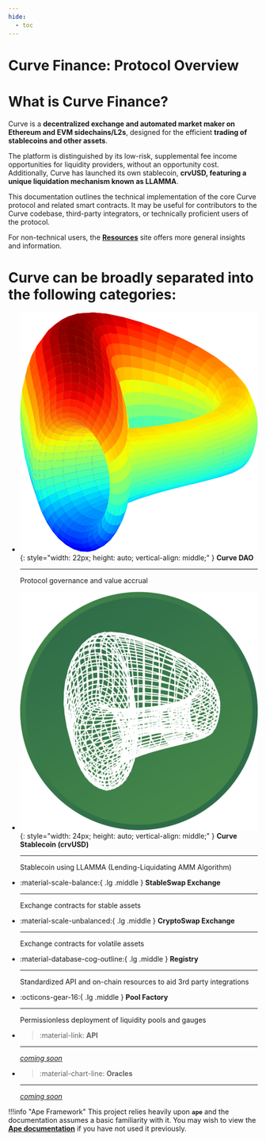 ```yaml
---
hide:
  - toc
---
```


<h1>Curve Finance: Protocol Overview</h1>

# What is Curve Finance?

Curve is a **decentralized exchange and automated market maker on Ethereum and EVM sidechains/L2s**, designed for the efficient **trading of stablecoins and other assets**. 

The platform is distinguished by its low-risk, supplemental fee income opportunities for liquidity providers, without an opportunity cost. Additionally, Curve has launched its own stablecoin, **crvUSD, featuring a unique liquidation mechanism known as LLAMMA**.

This documentation outlines the technical implementation of the core Curve protocol and related smart contracts. It may be useful for contributors to the Curve codebase, third-party integrators, or technically proficient users of the protocol.

For non-technical users, the **[Resources](https://resources.curve.fi/)** site offers more general insights and information.



# Curve can be broadly separated into the following categories:

<div class="grid cards" markdown>

-   ![Curve DAO Logo](./images/curve_logo.svg){: style="width: 22px; height: auto; vertical-align: middle;" } **Curve DAO** 

    ---

    Protocol governance and value accrual

-   ![Curve Stablecoin (crvUSD) Logo](./images/crvUSD.svg){: style="width: 24px; height: auto; vertical-align: middle;" } **Curve Stablecoin (crvUSD)**

    ---

    Stablecoin using LLAMMA (Lending-Liquidating AMM Algorithm) 

-   :material-scale-balance:{ .lg .middle } **StableSwap Exchange**

    ---

    Exchange contracts for stable assets

-   :material-scale-unbalanced:{ .lg .middle } **CryptoSwap Exchange**

    ---

    Exchange contracts for volatile assets

-   :material-database-cog-outline:{ .lg .middle } **Registry**

    ---

    Standardized API and on-chain resources to aid 3rd party integrations

-   :octicons-gear-16:{ .lg .middle } **Pool Factory**

    ---

    Permissionless deployment of liquidity pools and gauges

-   >:material-link: **API**
    ---

    *[coming soon](./images/lama/lama_bus.png)*

-   >:material-chart-line: **Oracles**
    ---

    *[coming soon](./images/lama/lama_bus.png)*
</div>



!!!info "Ape Framework"
    This project relies heavily upon **`ape`** and the documentation assumes a basic familiarity with it. You may wish to view the [**Ape documentation**](https://docs.apeworx.io/ape/stable/index.html) if you have not used it previously.